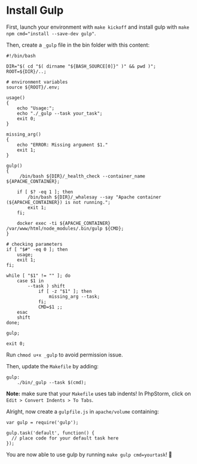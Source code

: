 # Install Gulp

First, launch your environment with `make kickoff` and install gulp with `make npm cmd="install --save-dev gulp"`.

Then, create a `_gulp` file in the bin folder with this content:

```
#!/bin/bash

DIR="$( cd "$( dirname "${BASH_SOURCE[0]}" )" && pwd )";
ROOT=${DIR}/..;

# environment variables
source ${ROOT}/.env;

usage()
{
    echo "Usage:";
    echo "./_gulp --task your_task";
    exit 0;
}

missing_arg()
{
    echo "ERROR: Missing argument $1."
    exit 1;
}

gulp()
{
     /bin/bash ${DIR}/_health_check --container_name ${APACHE_CONTAINER};

    if [ $? -eq 1 ]; then
        /bin/bash ${DIR}/_whalesay --say "Apache container (${APACHE_CONTAINER}) is not running.";
        exit 1;
    fi;

    docker exec -ti ${APACHE_CONTAINER} /var/www/html/node_modules/.bin/gulp ${CMD};
}

# checking parameters
if [ "$#" -eq 0 ]; then
    usage;
    exit 1;
fi;

while [ "$1" != "" ]; do
    case $1 in
        --task ) shift
            if [ -z "$1" ]; then
                missing_arg --task;
            fi;
            CMD=$1 ;;
    esac
    shift
done;

gulp;

exit 0;
```

Run `chmod u+x _gulp` to avoid permission issue.

Then, update the `Makefile` by adding:

```
gulp:
	./bin/_gulp --task $(cmd);
```

**Note:** make sure that your `Makefile` uses tab indents! In PhpStorm, click on `Edit > Convert Indents > To Tabs`.

Alright, now create a `gulpfile.js` in `apache/volume` containing:

```
var gulp = require('gulp');

gulp.task('default', function() {
  // place code for your default task here
});
```

You are now able to use gulp by running `make gulp cmd=yourtask`! :metal:

